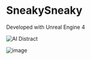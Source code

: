 # SneakySneaky

Developed with Unreal Engine 4

![AI Distract](https://user-images.githubusercontent.com/69220988/170116606-15e79f88-c41c-488e-9004-9137cdef8f09.gif)

![image](https://user-images.githubusercontent.com/69220988/170117406-bcffc26b-d978-4fb8-ab59-c0e424e7592b.png)
